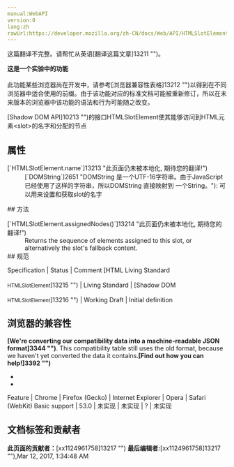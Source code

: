 ```yaml
---
manual:WebAPI
version:0
lang:zh
rawUrl:https://developer.mozilla.org/zh-CN/docs/Web/API/HTMLSlotElement
---
```




这篇翻译不完整。请帮忙从英语[翻译这篇文章]13211 "")。






**这是一个实验中的功能**<br></br>此功能某些浏览器尚在开发中，请参考[浏览器兼容性表格]13212 "")以得到在不同浏览器中适合使用的前缀。由于该功能对应的标准文档可能被重新修订，所以在未来版本的浏览器中该功能的语法和行为可能随之改变。




[Shadow DOM API]10213 "")的接口HTMLSlotElement使其能够访问到HTML元素&lt;slot&gt;的名字和分配的节点






## 属性<a name="属性"></a>
<dl><dt>[`HTMLSlotElement.name`]13213 "此页面仍未被本地化, 期待您的翻译!")</dt><dd>[`DOMString`]2651 "DOMString 是一个UTF-16字符串。由于JavaScript已经使用了这样的字符串，所以DOMString 直接映射到 一个String。"): 可以用来设置和获取slot的名字</dd></dl>
## 方法<a name="方法"></a>
<dl><dt>[`HTMLSlotElement.assignedNodes()`]13214 "此页面仍未被本地化, 期待您的翻译!")</dt><dd>Returns the sequence of elements assigned to this slot, or alternatively the slot&#39;s fallback content.</dd><dt>
## 规范<a name="规范"></a>
</dt></dl>Specification | Status | Comment 
[HTML Living Standard<br></br><small>HTMLSlotElement</small>]13215 "") | Living Standard |  
[Shadow DOM<br></br><small>HTMLSlotElement</small>]13216 "") | Working Draft | Initial definition 


## 浏览器的兼容性<a name="浏览器的兼容性"></a>


**[We&#39;re converting our compatibility data into a machine-readable JSON format]3344 "")**. This compatibility table still uses the old format, because we haven&#39;t yet converted the data it contains.**[Find out how you can help!]3392 "")**


* 
* 
Feature | Chrome | Firefox (Gecko) | Internet Explorer | Opera | Safari (WebKit) 
Basic support | 53.0 | 未实现 | 未实现 | ? | 未实现 






## 文档标签和贡献者
**此页面的贡献者：**[xx1124961758]13217 "")
**最后编辑者:**[xx1124961758]13217 ""),<time>Mar 12, 2017, 1:34:48 AM</time>


